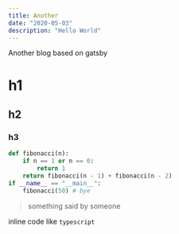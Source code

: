 ```yaml
---
title: Another
date: "2020-05-03"
description: "Hello World"
---
```


Another blog based on gatsby

# h1

## h2

### h3

```python
def fibonacci(n):
    if n == 1 or n == 0:
        return 1
    return fibonacci(n - 1) + fibonacci(n - 2)
if __name__ == "__main__":
    fibonacci(50) # bye
```

> something said by someone

inline code like `typescript`
